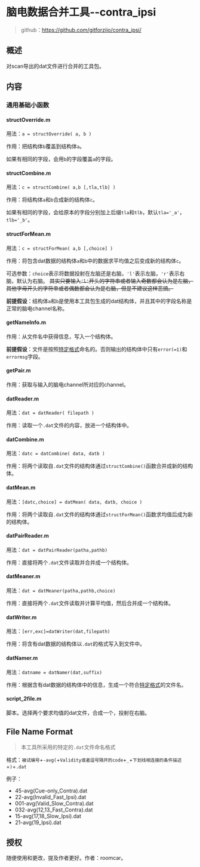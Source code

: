 # 脑电数据合并工具--contra_ipsi


> github：<https://github.com/gitforziio/contra_ipsi/>


## 概述

对scan导出的dat文件进行合并的工具包。


## 内容

### 通用基础小函数

#### structOverride.m

用法：`a = structOverride( a, b )`

作用：把结构体`b`覆盖到结构体`a`。

如果有相同的字段，会用`b`的字段覆盖`a`的字段。

#### structCombine.m

用法：`c = structCombine( a,b [,tla,tlb] )`

作用：将结构体`a`和`b`合成新的结构体`c`。

如果有相同的字段，会给原本的字段分别加上后缀`tla`和`tlb`，默认`tla='_a'`，`tlb='_b'`。

#### structForMean.m

用法：`c = structForMean( a,b [,choice] )`

作用：将包含dat数据的结构体`a`和`b`中的数据求平均值之后变成新的结构体`c`。

可选参数：`choice`表示将数据投射在左脑还是右脑，`'l'`表示左脑，`'r'`表示右脑，默认为右脑。
~~其实只要输入`'l'`开头的字符串或者输入奇数都会认为是左脑，其他字母开头的字符串或者偶数都会认为是右脑，但是不建议这样恶搞。~~

**前提假设**：结构体`a`和`b`是使用本工具包生成的dat结构体，并且其中的字段名称是正常的脑电channel名称。

#### getNameInfo.m

作用：从文件名中获得信息，写入一个结构体。

**前提假设**：文件是按照[特定格式](#file-name-format)命名的。否则输出的结构体中只有`error(=1)`和`errormsg`字段。

#### getPair.m

作用：获取与输入的脑电channel所对应的channel。



#### datReader.m

用法：`dat = datReader( filepath )`

作用：读取一个`.dat`文件的内容，放进一个结构体中。

#### datCombine.m

用法：`datc = datCombine( data, datb )`

作用：将两个读取自`.dat`文件的结构体通过`structCombine()`函数合并成新的结构体。

#### datMean.m

用法：`[datc,choice] = datMean( data, datb, choice )`

作用：将两个读取自`.dat`文件的结构体通过`structForMean()`函数求均值后成为新的结构体。

#### datPairReader.m

用法：`dat = datPairReader(patha,pathb)`

作用：直接将两个`.dat`文件读取并合并成一个结构体。

#### datMeaner.m

用法：`dat = datMeaner(patha,pathb,choice)`

作用：直接将两个`.dat`文件读取并计算平均值，然后合并成一个结构体。


#### datWriter.m

用法：`[err,exc]=datWriter(dat,filepath)`

作用：将含有dat数据的结构体以`.dat`的格式写入到文件中。

#### datNamer.m

用法：`datname = datNamer(dat,suffix)`

作用：根据含有dat数据的结构体中的信息，生成一个符合[特定格式](#file-name-format)的文件名。

#### script_2file.m

脚本。选择两个要求均值的dat文件，合成一个，投射在右脑。



## File Name Format
> 本工具所采用的特定的`.dat`文件命名格式

格式：`被试编号`+`-avg(`+`Validity或者逗号隔开的code`+`_`+`下划线相连接的条件描述`+`)`+`.dat`

例子：

- 45-avg(Cue-only_Contra).dat
- 22-avg(Invalid_Fast_Ipsi).dat
- 001-avg(Valid_Slow_Contra).dat
- 032-avg(12,13_Fast_Contra).dat
- 15-avg(17,18_Slow_Ipsi).dat
- 21-avg(19_Ipsi).dat


## 授权

随便使用和更改，提及作者更好。作者：roomcar。



